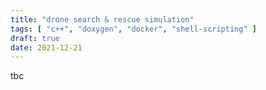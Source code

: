 ```yaml
---
title: "drone search & rescue simulation"
tags: [ "c++", "doxygen", "docker", "shell-scripting" ]
draft: true
date: 2021-12-21
---
```

tbc
